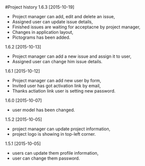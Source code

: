 #Project history
1.6.3 [2015-10-19]
* Project manager can add, edit and delete an issue,
* Assigned user can update issue details,
* Finished issues are waiting for acceptacne by project manager,
* Changes in application layout,
* Pictograms has been added.

1.6.2 [2015-10-13]
* Project manager can add a new issue and assign it to user,
* Assigned user can change him issue details.

1.6.1 [2015-10-12]
* Project manager can add new user by form,
* Invited user has got activation link by email,
* Thanks actiation link user is setting new password.

1.6.0 [2015-10-07]
* user model has been changed.

1.5.2 [2015-10-05]
* project manager can update project information,
* project logo is showing in top-left corner.

1.5.1 [2015-10-05]
* users can update them profile information,
* user can change them password.
